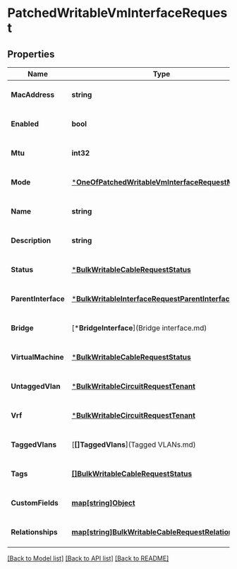 # PatchedWritableVmInterfaceRequest

## Properties
Name | Type | Description | Notes
------------ | ------------- | ------------- | -------------
**MacAddress** | **string** |  | [optional] [default to null]
**Enabled** | **bool** |  | [optional] [default to null]
**Mtu** | **int32** |  | [optional] [default to null]
**Mode** | [***OneOfPatchedWritableVmInterfaceRequestMode**](OneOfPatchedWritableVmInterfaceRequestMode.md) |  | [optional] [default to null]
**Name** | **string** |  | [optional] [default to null]
**Description** | **string** |  | [optional] [default to null]
**Status** | [***BulkWritableCableRequestStatus**](BulkWritableCableRequest_status.md) |  | [optional] [default to null]
**ParentInterface** | [***BulkWritableInterfaceRequestParentInterface**](BulkWritableInterfaceRequest_parent_interface.md) |  | [optional] [default to null]
**Bridge** | [***BridgeInterface**](Bridge interface.md) |  | [optional] [default to null]
**VirtualMachine** | [***BulkWritableCableRequestStatus**](BulkWritableCableRequest_status.md) |  | [optional] [default to null]
**UntaggedVlan** | [***BulkWritableCircuitRequestTenant**](BulkWritableCircuitRequest_tenant.md) |  | [optional] [default to null]
**Vrf** | [***BulkWritableCircuitRequestTenant**](BulkWritableCircuitRequest_tenant.md) |  | [optional] [default to null]
**TaggedVlans** | [**[]TaggedVlans**](Tagged VLANs.md) |  | [optional] [default to null]
**Tags** | [**[]BulkWritableCableRequestStatus**](BulkWritableCableRequest_status.md) |  | [optional] [default to null]
**CustomFields** | [**map[string]Object**](.md) |  | [optional] [default to null]
**Relationships** | [**map[string]BulkWritableCableRequestRelationships**](BulkWritableCableRequest_relationships.md) |  | [optional] [default to null]

[[Back to Model list]](../README.md#documentation-for-models) [[Back to API list]](../README.md#documentation-for-api-endpoints) [[Back to README]](../README.md)

